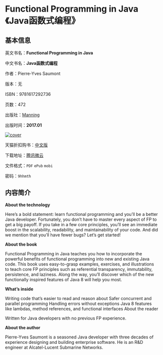 # Functional Programming in Java 《Java函数式编程》

## 基本信息

英文书名：**Functional Programming in Java**

中文书名：**Java函数式编程**

作者：Pierre-Yves Saumont

版本：无

ISBN：9781617292736

页数：472

出版社：[Manning](https://www.manning.com/books/functional-programming-in-java)

出版时间：**2017.01**

<a title="点击购买正版纸质图书" target="_blank" href="https://s.click.taobao.com/bugPGXu">
<img :src="$withBase('/images/functional_programming_in_java.jpg')" alt="cover">
</a>

天猫折扣购书：[中文版](https://s.click.taobao.com/bugPGXu)

下载地址：[腾讯微云](https://share.weiyun.com/A4dUFZav)

文件格式：`PDF` `ePub` `mobi`

密码：`9hhmth`

## 内容简介

**About the technology**

Here’s a bold statement: learn functional programming and you’ll be a better Java developer. Fortunately, you don’t have to master every aspect of FP to get a big payoff. If you take in a few core principles, you’ll see an immediate boost in the scalability, readability, and maintainability of your code. And did we mention that you’ll have fewer bugs? Let’s get started!

**About the book**

Functional Programming in Java teaches you how to incorporate the powerful benefits of functional programming into new and existing Java code. This book uses easy-to-grasp examples, exercises, and illustrations to teach core FP principles such as referential transparency, immutability, persistence, and laziness. Along the way, you’ll discover which of the new functionally inspired features of Java 8 will help you most.

**What’s inside**

Writing code that’s easier to read and reason about
Safer concurrent and parallel programming
Handling errors without exceptions
Java 8 features like lambdas, method references, and functional interfaces
About the reader

Written for Java developers with no previous FP experience.

**About the author**

Pierre-Yves Saumont is a seasoned Java developer with three decades of experience designing and building enterprise software. He is an R&D engineer at Alcatel-Lucent Submarine Networks.